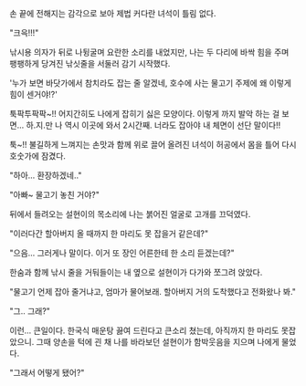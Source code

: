 손 끝에 전해지는 감각으로 보아 제법 커다란 녀석이 틀림 없다. 

"크윽!!!" 

낚시용 의자가 뒤로 나뒹굴며 요란한 소리를 내었지만, 나는 두 다리에 바싹 힘을 주며 팽팽하게 당겨진 낚싯줄을 서둘러 감기 시작했다. 

'누가 보면 바닷가에서 참치라도 잡는 줄 알겠네, 호수에 사는 물고기 주제에 왜 이렇게 힘이 센거야!?' 

툭팍투팍팍~!! 
어지간히도 나에게 잡히기 싫은 모양이다. 이렇게 까지 발악 하는 걸 보면... 
하.지.만 나 역시 이곳에 와서 2시간째. 너라도 잡아야 내 체면이 선단 말이다!! 

툭~!! 
불길하게 느껴지는 손맛과 함께 위로 끌어 올려진 녀석이 허공에서 몸을 틀어 다시 호숫가에 잠겼다. 

"하아... 환장하겠네.." 

"아빠~ 물고기 놓친 거야?" 

뒤에서 들려오는 설현이의 목소리에 나는 붉어진 얼굴로 고개를 끄덕였다. 

"이러다간 할아버지 올 때까지 한 마리도 못 잡을거 같은데?" 

"으음... 그러게나 말이다. 이거 또 장인 어른한테 한 소리 듣겠는데?" 

한숨과 함께 낚시 줄을 거둬들이는 내 옆으로 설현이가 다가와 쪼그려 앉았다. 

"물고기 언제 잡아 줄거냐고, 엄마가 물어보래. 할아버지 거의 도착했다고 전화왔나 봐." 

"그.. 그래?" 

이런... 큰일이다. 한국식 매운탕 끓여 드린다고 큰소리 쳤는데, 아직까지 한 마리도 못잡았으니. 그때 양손을 턱에 괸 채 나를 바라보던 설현이가 함박웃음을 지으며 나에게 물었다. 

"그래서 어떻게 됐어?" 
